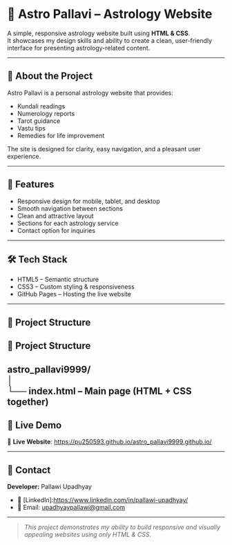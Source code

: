 # 🌟 Astro Pallavi – Astrology Website  

A simple, responsive astrology website built using **HTML & CSS**.  
It showcases my design skills and ability to create a clean, user-friendly interface for presenting astrology-related content.

---

## 📖 About the Project  
Astro Pallavi is a personal astrology website that provides:  
- Kundali readings  
- Numerology reports  
- Tarot guidance  
- Vastu tips  
- Remedies for life improvement  

The site is designed for clarity, easy navigation, and a pleasant user experience.

---

## 🚀 Features  
- Responsive design for mobile, tablet, and desktop  
- Smooth navigation between sections  
- Clean and attractive layout  
- Sections for each astrology service  
- Contact option for inquiries  

---

## 🛠️ Tech Stack  
- HTML5 – Semantic structure  
- CSS3 – Custom styling & responsiveness  
- GitHub Pages – Hosting the live website  

---

## 📂 Project Structure  
## 📂 Project Structure  
astro_pallavi9999/  
│  
└── index.html – Main page (HTML + CSS together)
---

## 📸 Live Demo  
🔗 **Live Website**: https://pu250593.github.io/astro_pallavi9999.github.io/  

---

## 📩 Contact  
**Developer:** Pallawi Upadhyay 
- 💼 [LinkedIn]:https://www.linkedin.com/in/pallawi-upadhyay/
- 📧 Email: upadhyaypallawi@gmail.com 

---

> _This project demonstrates my ability to build responsive and visually appealing websites using only HTML & CSS._
